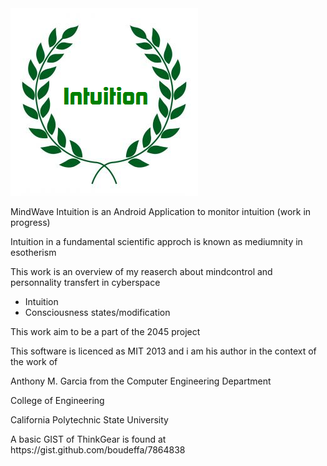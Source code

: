 <img src="res/drawable-hdpi/ic_launcher.png">
<p>
MindWave Intuition is an Android Application to monitor intuition (work in progress)
</p>
<p>
Intuition in a fundamental scientific approch is known as mediumnity in esotherism
</p>
<p>
This work is an overview of my reaserch about mindcontrol and personnality transfert in cyberspace
</p>
<ul>
 <li>Intuition</li>
 <li>Consciousness states/modification</li>
</ul>
<p>
This work aim to be a part of the 2045 project
</p>
<p>
This software is licenced as MIT 2013 and i am his author in the context of the work of 
</p>
<p>
Anthony M. Garcia from the Computer Engineering Department
</p>
<p>
College of Engineering
</p>
<p>
California Polytechnic State University
</p>
<p>
A basic GIST of ThinkGear is found at https://gist.github.com/boudeffa/7864838
</p>
